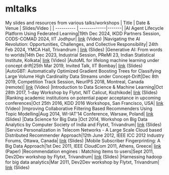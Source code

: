 # mltalks
My slides and resources from various talks/workshops
| Title | Date & Venue | Slides/Video |
| ---------- | -------------|-------|
|AI Agent Lifecycle Platform Using Federated Learning|19th Dec 2024, IKDD Partners Session, CODS-COMAD 2024, IIT Jodhpur| [link](https://www.youtube.com/watch?v=vR9fbr8rfhY) (Video) 
|Navigating the AI Revolution: Opportunities, Challenges, and Collective Responsibility| 24th Feb 2024, YMCA Hall, Trivandrum | [link](https://drive.google.com/file/d/13Cp7sz5tfnGXWUb0ea7oIcIlAZBWylCJ/view) (Slides)
|Generative AI: From words to worlds|14th Dec 2023, Industrial Session, PReMI 23, Indian Statistical Institute, Kolkata| [link](https://youtu.be/uW3Vw130THQ?t=3948) (Video) 
|AutoML for lifelong machine learning under concept drift|25th Mar 2019, Invited Talk, IIT Bombay| [link](https://docs.google.com/document/d/1JLX57OcauZPGykZKfwJPGo8ldiUWtZCNCPrvmKyWpQU/edit) (Slides)
|AutoGBT: Automatically Optimized Gradient Boosting Trees for Classifying Large Volume High Cardinality Data Streams under Concept-Drift|Dec 8th  2019, Competition Track Session, NeurIPS 2018, Montreal, Canada (remote)| [link](https://ccc.inaoep.mx/~hugojair/imgs/Autodidact_ai_team_video.mp4) (Video)
|Introduction to Data Science & Machine Learning|Oct 28th 2017, 1-day Workshop by Flytxt,  NIT Calicut, Kozhikode| [link](https://github.com/jobinwilson/workshops/blob/master/Introduction%20to%20Data%20Science%20%26%20Machine%20Learning_Flytxt0.2.pdf) (Slides)
|Ranking academic institutions on potential paper acceptance in upcoming conferences|Oct 25th 2016, KDD 2016 Workshops, San Francisco, USA| [link](https://videolectures.net/kdd2016_wilson_upcoming_conferences/) (Video)
|Improving Collaborative Filtering Based Recommenders Using Topic Modelling|Aug 2014, WI-IAT’14 Conference, Warsaw, Poland| [link](https://www.slideshare.net/slideshow/improving-collaborative-filtering-based-recommenders-using-topic-modelling/38117928) (Slides)
|Data Science for Big Data |Oct 2014, Workshop on Big Data Analytics by Computer Society of India and Flytxt, Trivandrum| [link](https://drive.google.com/file/d/1b_quWbeMEt3HIxOkMQ996wnGrLWWvLau/view?usp=drive_link) (Slides)
|Service Personalization in Telecom Networks - A Large Scale Cloud based Distributed Recommender Approach|12th June 2012, IEEE ICC 2012 Industry Forums, Ottawa, Canada| [link](https://drive.google.com/file/d/1YrMa-fPa7nVVAZzegbh0QsS2AOH4_3z7/view?usp=drive_link) (Slides)
|Mobile Subscriber Fingerprinting: A Big Data Approach|1st Dec 2011,  IEEE CloudCom 2011, Athens, Greece| [link](https://www.researchgate.net/publication/274639800_Mobile_Subscriber_Fingerprinting_A_Big_Data_Approach) (Paper)
|Recommendation engines : Matching items to users|Sept 2011, Dev2Dev workshop by Flytxt, Trivandrum| [link](https://www.slideshare.net/slideshow/recommendation-engines-matching-items-to-users/9237406) (Slides)
|Harnessing hadoop for big data analytics|Mar 2011, Dev2Dev workshop by Flytxt, Trivandrum| [link](https://www.slideshare.net/slideshow/harnessing-hadoop-for-big-data-analytics-v01/7254756) (Slides)
